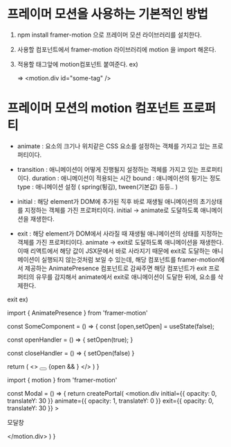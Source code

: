 # 프레이머 모션을 사용하는 기본적인 방법

1. npm install framer-motion 으로 프레이머 모션 라이브러리를 설치한다.

2. 사용할 컴포넌트에서 framer-motion 라이브러리에 motion 을 import 해온다.

3. 적용할 태그앞에 motion컴포넌트 붙여준다.
   ex) <div id="some-tag" /> => <motion.div id="some-tag" />

# 프레이머 모션의 motion 컴포넌트 프로퍼티
- animate : 요소의 크기나 위치같은 CSS 요소를 설정하는 객체를 가지고 있는 프로퍼티이다.

- transition : 애니메이션이 어떻게 진행될지 설정하는 객체를 가지고 있는 프로퍼티이다.
               duration : 애니메이션이 적용되는 시간
               bound    : 애니메이션의 튕기는 정도
               type     : 애니메이션 설정 ( spring(튕김), tween(기본값) 등등.. )

- initial : 해당 element가 DOM에 추가된 직후 바로 재생될 애니메이션의 초기상태를 지정하는 객체를 가진 프로퍼티이다.
            initial -> animate로 도달하도록 애니메이션을 재생한다.

- exit : 해당 element가 DOM에서 사라질 때 재생될 애니메이션의 상태를 지정하는 객체를 가진 프로퍼티이다.
         animate -> exit로 도달하도록 애니메이션을 재생한다.
         이때 리액트에서 해당 값이 JSX문에서 바로 사라지기 때문에 exit로 도달하는 애니메이션이 실행되지 않는것처럼
         보일 수 있는데, 해당 컴포넌트를 framer-motion에서 제공하는 AnimatePresence 컴포넌트로 감싸주면 
         해당 컴포넌트가 exit 프로퍼티의 유무를 감지해서 animate에서 exit로 애니메이션이 도달한 뒤에,
         요소를 삭제한다.

exit ex)
<!-- Modal 컴포넌트를 감싸는 컴포넌트 -->
import { AnimatePresence } from 'framer-motion'

const SomeComponent = () => {
   const [open,setOpen] = useState(false);

   const openHandler = () => {
      setOpen(true);
   }

   const closeHandler = () => {
      setOpen(false)
   }

   return (
      <>
         <button onClick={openHandler}></button>
         <AnimatePresence>
            {open && <Modal />}
         </AnimatePresence>
      </>
   )
}

<!-- Modal 컴포넌트 -->
import { motion } from 'framer-motion'

const Modal = () => {
   return createPortal(
      <motion.div
         initial={{ opacity: 0, translateY: 30 }}
         animate={{ opacity: 1, translateY: 0 }}
         exit={{ opacity: 0, translateY: 30 }}
      >
         <p>모달창</p>
      </motion.div>
   )
}